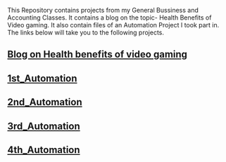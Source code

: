 This Repository contains projects from my General Bussiness and Accounting Classes. It contains a blog on the topic- Health Benefits of Video gaming. It also contain files of an Automation Project I took part in. The links below will take you to the following projects.

## [Blog on Health benefits of video gaming](README.md)
## [1st_Automation](Automation_0.1.md)
## [2nd_Automation](Automation_0.2.md)
## [3rd_Automation](Automation_0.3.md)
## [4th_Automation](Automation_0.4.md)
